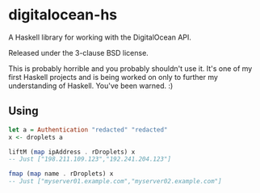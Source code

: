 # digitalocean-hs

A Haskell library for working with the DigitalOcean API.

Released under the 3-clause BSD license.

This is probably horrible and you probably shouldn't use it. It's one of my
first Haskell projects and is being worked on only to further my understanding
of Haskell. You've been warned. :)

## Using

```haskell
let a = Authentication "redacted" "redacted"
x <- droplets a

liftM (map ipAddress . rDroplets) x
-- Just ["198.211.109.123","192.241.204.123"]

fmap (map name . rDroplets) x
-- Just ["myserver01.example.com","myserver02.example.com"]
```
